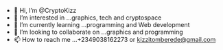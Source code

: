 - 👋 Hi, I’m @CryptoKizz
- 👀 I’m interested in ...graphics, tech and cryptospace 
- 🌱 I’m currently learning ...programming and Web development 
- 💞️ I’m looking to collaborate on ...graphics and programming 
- 📫 How to reach me ...+2349038162273 or kizzitomberede@gmail.com 

<!---
CryptoKizz/CryptoKizz is a ✨ special ✨ repository because its `README.md` (this file) appears on your GitHub profile.
You can click the Preview link to take a look at your changes.
--->
